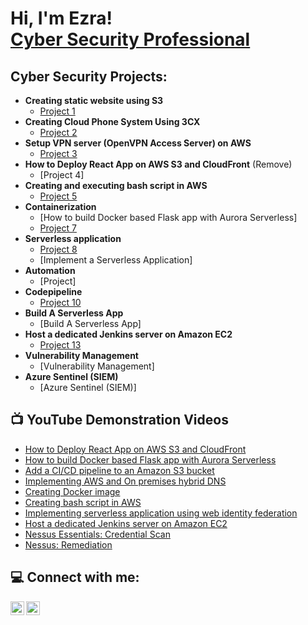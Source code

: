 <h1>Hi, I'm Ezra! <br/><a href="https://ezrahall.com/">Cyber Security Professional</a>
<h2>Cyber Security Projects:</h2>

- <b>Creating static website using S3</b>
  - [Project 1](https://github.com/ezrahall1/aws-static-website)
- <b>Creating Cloud Phone System Using 3CX</b>
  - [Project 2](https://github.com/ezrahall1/creating-cloud-phone-system-using-3CX)
- <b>Setup VPN server (OpenVPN Access Server) on AWS</b>
  - [Project 3](https://github.com/ezrahall1/setting-up-vpn-server)
- <b>How to Deploy React App on AWS S3 and CloudFront</b> (Remove)
   - [Project 4]
- <b>Creating and executing bash script in AWS</b>
   - [Project 5](https://github.com/ezrahall1/aws-bash-script)
- <b>Containerization</b>
  - [How to build Docker based Flask app with Aurora Serverless]
  - [Project 7](https://github.com/ezrahall1/creating-Docker-image)
- <b>Serverless application</b>
  - [Project 8](https://github.com/ezrahall1/implementing-serverless-application-using-web-identity-federation)
  - [Implement a Serverless Application]
- <b>Automation</b>
  - [Project]  
- <b>Codepipeline</b>
  - [Project 10](https://github.com/ezrahall1/add-CI-CD-pipeline-to-S3-bucket)  
- <b>Build A Serverless App</b>
  - [Build A Serverless App]
- <b>Host a dedicated Jenkins server on Amazon EC2</b>
   - [Project 13](https://github.com/ezrahall1/host-dedicated-Jenkins-server-on-Amazon-EC2)
- <b>Vulnerability Management</b>
  - [Vulnerability Management]
- <b>Azure Sentinel (SIEM)</b>
  - [Azure Sentinel (SIEM)]

<h2>📺 YouTube Demonstration Videos</h2>
  
- [How to Deploy React App on AWS S3 and CloudFront](https://youtu.be/hI2sZZBVLs0)
- [How to build Docker based Flask app with Aurora Serverless](https://youtu.be/DBxDYXgn-vs)
- [Add a CI/CD pipeline to an Amazon S3 bucket](https://youtu.be/iwx2R9J5h_c)
- [Implementing AWS and On premises hybrid DNS](https://youtu.be/_2io_n8mvjo)
- [Creating Docker image](https://youtu.be/YXjbYLgB4iA)
- [Creating bash script in AWS](https://youtu.be/GOg6z4CBDLI)
- [Implementing serverless application using web identity federation](https://youtu.be/LJ7puRnf-2M)  
- [Host a dedicated Jenkins server on Amazon EC2](https://youtu.be/mhXhpfkeBbM)
- [Nessus Essentials: Credential Scan](https://youtu.be/Fix3yxVxaLk)
- [Nessus: Remediation](https://youtu.be/cbSv_7XCwow)

<h2>💻 Connect with me:</h2>

[<img align="left" alt="Ezra | YouTube" width="22px" src="https://cdn.jsdelivr.net/npm/simple-icons@v3/icons/youtube.svg" />][youtube]
[<img align="left" alt="Ezra | LinkedIn" width="22px" src="https://cdn.jsdelivr.net/npm/simple-icons@v3/icons/linkedin.svg" />][linkedin]

[youtube]: https://www.youtube.com/channel/UCz0Wq4SxxdABzdKI-qhTJCg
[linkedin]: https://www.linkedin.com/in/ezra-hall/


